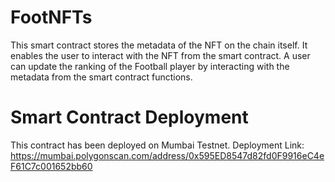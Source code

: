 # FootNFTs

This smart contract stores the metadata of the NFT on the chain itself. It enables the user to interact with the NFT from the smart contract.
A user can update the ranking of the Football player by interacting with the metadata from the smart contract functions.


# Smart Contract Deployment

This contract has been deployed on Mumbai Testnet.
Deployment Link: https://mumbai.polygonscan.com/address/0x595ED8547d82fd0F9916eC4eF61C7c001652bb60
